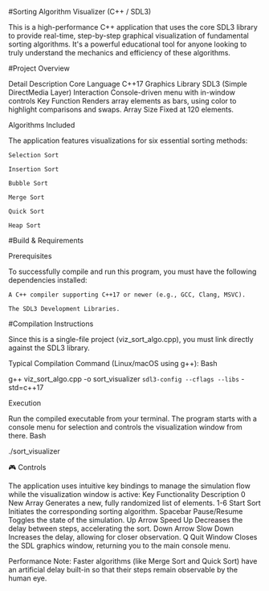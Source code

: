 #Sorting Algorithm Visualizer (C++ / SDL3)

This is a high-performance C++ application that uses the core SDL3 library to provide real-time, step-by-step graphical visualization of fundamental sorting algorithms. It's a powerful educational tool for anyone looking to truly understand the mechanics and efficiency of these algorithms.

#Project Overview

Detail	Description
Core Language	C++17
Graphics Library	SDL3 (Simple DirectMedia Layer)
Interaction	Console-driven menu with in-window controls
Key Function	Renders array elements as bars, using color to highlight comparisons and swaps.
Array Size	Fixed at 120 elements.

Algorithms Included

The application features visualizations for six essential sorting methods:

    Selection Sort

    Insertion Sort

    Bubble Sort

    Merge Sort

    Quick Sort

    Heap Sort

#Build & Requirements

Prerequisites

To successfully compile and run this program, you must have the following dependencies installed:

    A C++ compiler supporting C++17 or newer (e.g., GCC, Clang, MSVC).

    The SDL3 Development Libraries.

#Compilation Instructions

Since this is a single-file project (viz_sort_algo.cpp), you must link directly against the SDL3 library.

Typical Compilation Command (Linux/macOS using g++):
Bash

g++ viz_sort_algo.cpp -o sort_visualizer `sdl3-config --cflags --libs` -std=c++17

Execution

Run the compiled executable from your terminal. The program starts with a console menu for selection and controls the visualization window from there.
Bash

./sort_visualizer

🎮 Controls

The application uses intuitive key bindings to manage the simulation flow while the visualization window is active:
Key	Functionality	Description
0	New Array	Generates a new, fully randomized list of elements.
1-6	Start Sort	Initiates the corresponding sorting algorithm.
Spacebar	Pause/Resume	Toggles the state of the simulation.
Up Arrow	Speed Up	Decreases the delay between steps, accelerating the sort.
Down Arrow	Slow Down	Increases the delay, allowing for closer observation.
Q	Quit Window	Closes the SDL graphics window, returning you to the main console menu.

Performance Note: Faster algorithms (like Merge Sort and Quick Sort) have an artificial delay built-in so that their steps remain observable by the human eye.
